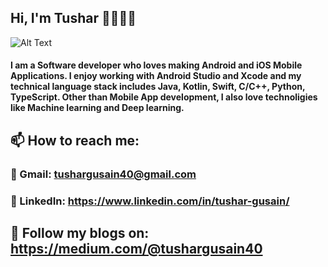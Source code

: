 ## Hi, I'm Tushar 👋🧑🏼‍💻

![Alt Text](https://media.giphy.com/media/xT0BKpqAaJczduXXJ6/giphy.gif)

#### I am a Software developer who loves making Android and iOS Mobile Applications. I enjoy working with Android Studio and Xcode and my technical language stack includes Java, Kotlin, Swift, C/C++, Python, TypeScript. Other than Mobile App development, I also love technoligies like Machine learning and Deep learning.

## 📫 How to reach me: 
### 📧 Gmail: tushargusain40@gmail.com
### 📩 LinkedIn: https://www.linkedin.com/in/tushar-gusain/

## 📑 Follow my blogs on: https://medium.com/@tushargusain40

<!--
**tushar40/tushar40** is a ✨ _special_ ✨ repository because its `README.md` (this file) appears on your GitHub profile.
